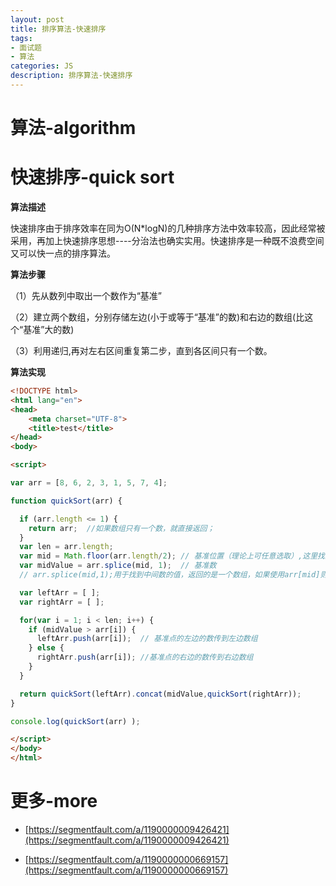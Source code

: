 ```yaml
---
layout: post
title: 排序算法-快速排序
tags:
- 面试题
- 算法
categories: JS
description: 排序算法-快速排序
---
```


# 算法-algorithm

# 快速排序-quick sort
**算法描述**

快速排序由于排序效率在同为O(N*logN)的几种排序方法中效率较高，因此经常被采用，再加上快速排序思想----分治法也确实实用。快速排序是一种既不浪费空间又可以快一点的排序算法。

**算法步骤**

（1）先从数列中取出一个数作为“基准”

（2）建立两个数组，分别存储左边(小于或等于“基准”的数)和右边的数组(比这个“基准”大的数)

（3）利用递归,再对左右区间重复第二步，直到各区间只有一个数。

**算法实现**

```html
<!DOCTYPE html>
<html lang="en">
<head>
	<meta charset="UTF-8">
	<title>test</title>
</head>
<body>

<script>  

var arr = [8, 6, 2, 3, 1, 5, 7, 4];

function quickSort(arr) {

  if (arr.length <= 1) {
    return arr;  //如果数组只有一个数，就直接返回；
  }
  var len = arr.length;
  var mid = Math.floor(arr.length/2); // 基准位置（理论上可任意选取）,这里找到中间数的索引值，如果是浮点数，则向下取整
  var midValue = arr.splice(mid, 1);  // 基准数
  // arr.splice(mid,1);用于找到中间数的值，返回的是一个数组，如果使用arr[mid]则返回的是一个数值

  var leftArr = [ ];
  var rightArr = [ ];

  for(var i = 1; i < len; i++) {
    if (midValue > arr[i]) {
      leftArr.push(arr[i]);  // 基准点的左边的数传到左边数组
    } else {
      rightArr.push(arr[i]); //基准点的右边的数传到右边数组
    }
  }

  return quickSort(leftArr).concat(midValue,quickSort(rightArr));
}

console.log(quickSort(arr) );

</script>
</body>
</html>
```


# 更多-more

- [https://segmentfault.com/a/1190000009426421](https://segmentfault.com/a/1190000009426421)

- [https://segmentfault.com/a/1190000000669157](https://segmentfault.com/a/1190000000669157)
